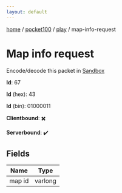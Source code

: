 ```yaml
---
layout: default
---
```


[home](/)  /  [pocket100](/protocol/pocket100)  /  [play](/protocol/pocket100/play)  /  map-info-request

# Map info request

Encode/decode this packet in [Sandbox](../../../sandbox/pocket100#play.map_info_request)

**Id**: 67

**Id** (hex): 43

**Id** (bin): 01000011

**Clientbound**: ✖️

**Serverbound**: ✔️

## Fields

Name | Type
---|---
map id | varlong
